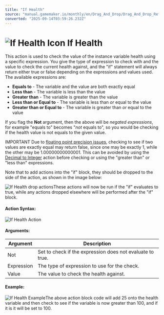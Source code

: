```yaml
---
title: "If Health"
source: "manual.gamemaker.io/monthly/en/Drag_And_Drop/Drag_And_Drop_Reference/Instance_Vars/If_Health.htm"
converted: "2025-09-14T03:59:26.232Z"
---
```


# ![If Health Icon](../../../assets/Images/Scripting_Reference/Drag_And_Drop/Reference/Instance_Vars/i_IV_If_Health.png) If Health

This action is used to check the value of the instance variable health using a specific expression. You give the type of expression to check with and the value to check the current health against, and the "if" statement will always return either true or false depending on the expressions and values used. The available expressions are:

-   **Equals to** - The variable and the value are both exactly equal
-   **Less than** - The variable is less than the value
-   **Greater than** - The variable is greater than the value
-   **Less than or Equal to** - The variable is less than _or_ equal to the value
-   **Greater than or Equal to** - The variable is greater than _or_ equal to the value

If you flag the **Not** argument, then the above will be _negated expressions_, for example "equals to" becomes "_not_ equals to", so you would be checking if the health value is not equals to the given value.

IMPORTANT Due to [floating point precision issues](https://floating-point-gui.de/formats/fp/), checking to see if two values are exactly equal may return false, since one may be exactly 1, while the other may be 1.00000000000001. This can be avoided by using the [Decimal to Integer](../Data_Types/Decimal_To_Integer.md) action before checking or using the "greater than" or "less than" expressions.

Note that to add actions into the "if" block, they should be dropped to the side of the action, as shown in the image below:

![If Health drop actions](../../../assets/Images/Scripting_Reference/Drag_And_Drop/Reference/Instance_Vars/a_IV_Drop_If_Health.png)These actions will now be run if the "if" evaluates to true, while any actions dropped elsewhere will be performed after the "if" block.

#### Action Syntax:

![If Health Action](../../../assets/Images/Scripting_Reference/Drag_And_Drop/Reference/Instance_Vars/a_IV_If_Health.png)

#### Arguments:

| Argument | Description |
| --- | --- |
| Not | Set to check if the expression does not evaluate to true. |
| Expression | The type of expression to use for the check. |
| Value | The value to check the health against. |

#### Example:

![If Health Example](../../../assets/Images/Scripting_Reference/Drag_And_Drop/Reference/Instance_Vars/e_IV_If_Health.png)The above action block code will add 25 onto the health variable and then check to see if the variable is now greater than 100, and if it is it will be set to 100.